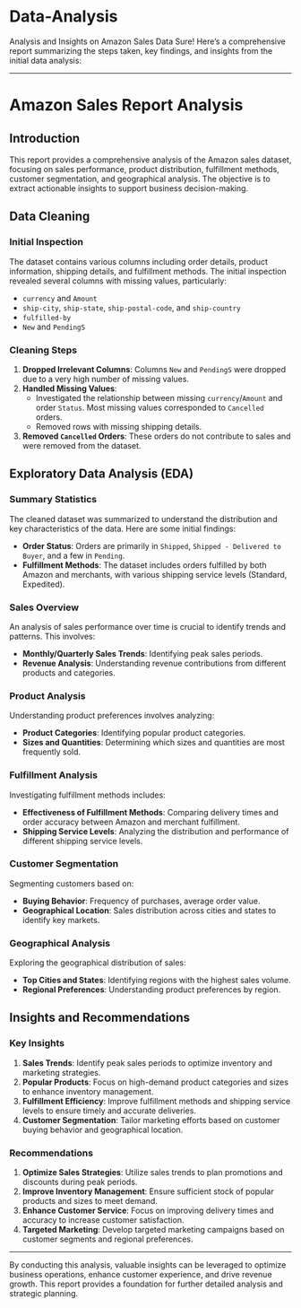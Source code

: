 # Data-Analysis
Analysis and Insights on Amazon Sales Data
Sure! Here’s a comprehensive report summarizing the steps taken, key findings, and insights from the initial data analysis:

---
# Amazon Sales Report Analysis

## Introduction
This report provides a comprehensive analysis of the Amazon sales dataset, focusing on sales performance, product distribution, fulfillment methods, customer segmentation, and geographical analysis. The objective is to extract actionable insights to support business decision-making.

## Data Cleaning

### Initial Inspection
The dataset contains various columns including order details, product information, shipping details, and fulfillment methods. The initial inspection revealed several columns with missing values, particularly:
- `currency` and `Amount`
- `ship-city`, `ship-state`, `ship-postal-code`, and `ship-country`
- `fulfilled-by`
- `New` and `PendingS`

### Cleaning Steps
1. **Dropped Irrelevant Columns**: Columns `New` and `PendingS` were dropped due to a very high number of missing values.
2. **Handled Missing Values**:
   - Investigated the relationship between missing `currency`/`Amount` and order `Status`. Most missing values corresponded to `Cancelled` orders.
   - Removed rows with missing shipping details.
3. **Removed `Cancelled` Orders**: These orders do not contribute to sales and were removed from the dataset.

## Exploratory Data Analysis (EDA)
### Summary Statistics
The cleaned dataset was summarized to understand the distribution and key characteristics of the data. Here are some initial findings:

- **Order Status**: Orders are primarily in `Shipped`, `Shipped - Delivered to Buyer`, and a few in `Pending`.
- **Fulfillment Methods**: The dataset includes orders fulfilled by both Amazon and merchants, with various shipping service levels (Standard, Expedited).

### Sales Overview
An analysis of sales performance over time is crucial to identify trends and patterns. This involves:
- **Monthly/Quarterly Sales Trends**: Identifying peak sales periods.
- **Revenue Analysis**: Understanding revenue contributions from different products and categories.

### Product Analysis
Understanding product preferences involves analyzing:
- **Product Categories**: Identifying popular product categories.
- **Sizes and Quantities**: Determining which sizes and quantities are most frequently sold.

### Fulfillment Analysis
Investigating fulfillment methods includes:
- **Effectiveness of Fulfillment Methods**: Comparing delivery times and order accuracy between Amazon and merchant fulfillment.
- **Shipping Service Levels**: Analyzing the distribution and performance of different shipping service levels.

### Customer Segmentation
Segmenting customers based on:
- **Buying Behavior**: Frequency of purchases, average order value.
- **Geographical Location**: Sales distribution across cities and states to identify key markets.

### Geographical Analysis
Exploring the geographical distribution of sales:
- **Top Cities and States**: Identifying regions with the highest sales volume.
- **Regional Preferences**: Understanding product preferences by region.

## Insights and Recommendations

### Key Insights
1. **Sales Trends**: Identify peak sales periods to optimize inventory and marketing strategies.
2. **Popular Products**: Focus on high-demand product categories and sizes to enhance inventory management.
3. **Fulfillment Efficiency**: Improve fulfillment methods and shipping service levels to ensure timely and accurate deliveries.
4. **Customer Segmentation**: Tailor marketing efforts based on customer buying behavior and geographical location.

### Recommendations
1. **Optimize Sales Strategies**: Utilize sales trends to plan promotions and discounts during peak periods.
2. **Improve Inventory Management**: Ensure sufficient stock of popular products and sizes to meet demand.
3. **Enhance Customer Service**: Focus on improving delivery times and accuracy to increase customer satisfaction.
4. **Targeted Marketing**: Develop targeted marketing campaigns based on customer segments and regional preferences.

---

By conducting this analysis, valuable insights can be leveraged to optimize business operations, enhance customer experience, and drive revenue growth. This report provides a foundation for further detailed analysis and strategic planning.
